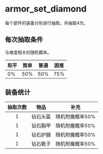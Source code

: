 # armor_set_diamond

每个部件的装备分别进行抽取，共抽取4次。



## 每次抽取条件

与难度相关的随机概率。

| 和平 | 简单 | 普通 | 困难 |
| ---- | ---- | ---- | ---- |
| 0%   | 50%  | 50%  | 75%  |



## 装备统计

| 抽取次数 |   物品   |      补充       |
| :------: | :------: | :-------------: |
|    1     | 钻石头盔 | 随机附魔概率50% |
|    1     | 钻石胸甲 | 随机附魔概率50% |
|    1     | 钻石护腿 | 随机附魔概率50% |
|    1     | 钻石靴子 | 随机附魔概率50% |

